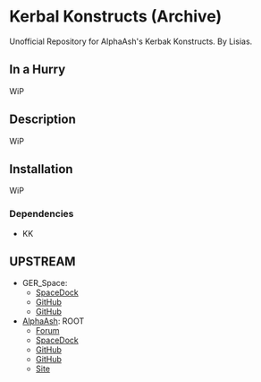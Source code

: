 # Kerbal Konstructs (Archive)

Unofficial Repository for AlphaAsh's Kerbak Konstructs. By Lisias.

## In a Hurry

WiP


## Description

WiP


## Installation

WiP

### Dependencies

* KK

## UPSTREAM

* GER_Space:
	+ [SpaceDock](https://spacedock.info/mod/1347/Kerbin-Side%20Complete%20continued)
	+ [GitHub](https://github.com/GER-Space/Kerbal-Konstructs)
	+ [GitHub](https://github.com/GER-Space/Kerbal-Konstructs_1.2.git)
* [AlphaAsh](https://forum.kerbalspaceprogram.com/index.php?/profile/105348-alphaash/): ROOT
	+ [Forum](https://forum.kerbalspaceprogram.com/index.php?/topic/94863-112-kerbal-konstructs-v0971-slopey-glidey/)
	+ [SpaceDock](https://spacedock.info/mod/124/Kerbal%20Konstructs) 
	+ [GitHub](https://github.com/ozraven/Kerbal-Konstructs_DEV)
	+ [GitHub](https://github.com/AlphaAsh/Kerbal-Konstructs_DEV)
	+ [Site](http://kerbinside.com)
